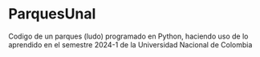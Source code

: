 # ParquesUnal
Codigo de un parques (ludo) programado en Python, haciendo uso de lo aprendido en el semestre 2024-1 de la Universidad Nacional de Colombia
